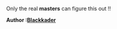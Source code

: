 Only the real **masters** can figure this out !!

**Author :[Blackkader](https://github.com/Blackkader)**
